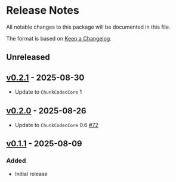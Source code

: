 # Release Notes

All notable changes to this package will be documented in this file.

The format is based on [Keep a Changelog](https://keepachangelog.com/en/1.0.0/).

## Unreleased

## [v0.2.1](https://github.com/JuliaIO/ChunkCodecs.jl/tree/Bitshuffle-v0.2.1) - 2025-08-30

- Update to `ChunkCodecCore` 1

## [v0.2.0](https://github.com/JuliaIO/ChunkCodecs.jl/tree/Bitshuffle-v0.2.0) - 2025-08-26

- Update to `ChunkCodecCore` 0.6 [#72](https://github.com/JuliaIO/ChunkCodecs.jl/pull/72)

## [v0.1.1](https://github.com/JuliaIO/ChunkCodecs.jl/tree/Bitshuffle-v0.1.1) - 2025-08-09

### Added

- Initial release
